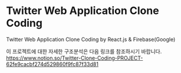 # Twitter Web Application Clone Coding

Twitter Web Application Clone Coding by React.js & Firebase(Google)

이 프로젝트에 대한 자세한 구조분석은 다음 링크를 참조하시기 바랍니다.
https://www.notion.so/Twitter-Clone-Coding-PROJECT-62fe9cacbf274d529860f9fc87f33d81
